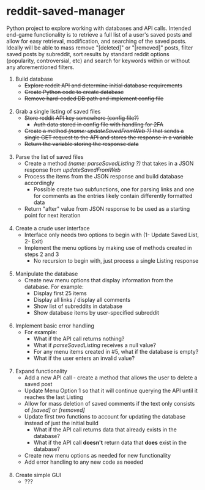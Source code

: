 # reddit-saved-manager

Python project to explore working with databases and API calls. Intended end-game functionality is to retrieve a full list of a user's saved posts and allow for easy retrieval, modification, and searching of the saved posts. Ideally will be able to mass remove "[deleted]" or "[removed]" posts, filter saved posts by subreddit, sort results by standard reddit options (popularity, controversial, etc) and search for keywords within or without any aforementioned filters.

<ol>
    <li>Build database
        <ul>
            <li><s>Explore reddit API and determine initial database requirements</s></li>
            <li><s>Create Python code to create database</s></li>
            <li><s>Remove hard-coded DB path and implement config file</s></li>
        </ul>
    </li><br>
    <li>Grab a single listing of saved files
        <ul>
            <li><s>Store reddit API key somewhere (config file?)</s>
                <ul><li><s>Auth data stored in config file with handling for 2FA</s></li></ul></li>
            <li><s>Create a method <em>(name: updateSavedFromWeb ?)</em> that sends a single GET request to the API and stores the response in a variable</s></li>
            <li><s>Return the variable storing the response data</s></li>
        </ul>
    </li><br>
    <li>Parse the list of saved files
        <ul>
            <li>Create a method <em>(name: parseSavedListing ?)</em> that takes in a JSON response from <em>updateSavedFromWeb</em></li>
            <li>Process the items from the JSON response and build database accordingly
                <ul>
                    <li>Possible create two subfunctions, one for parsing links and one for comments as the entries likely contain differently formatted data</li>
                </ul>
            </li>
            <li>Return "after" value from JSON response to be used as a starting point for next iteration</li>
        </ul><br>
    <li>Create a crude user interface
        <ul>
            <li>Interface only needs two options to begin with (1- Update Saved List, 2- Exit)</li>
            <li>Implement the menu options by making use of methods created in steps 2 and 3
                <ul><li>No recursion to begin with, just process a single Listing response</li></ul>
            </li>
        </ul>
    </li><br>
    <li>Manipulate the database
        <ul>
            <li>Create new menu options that display information from the database. For example:
                <ul>
                    <li>Display first 25 items</li>
                    <li>Display all links / display all comments</li>
                    <li>Show list of subreddits in database</li>
                    <li>Show database items by user-specified subreddit</li>
                </ul>
            </li>
        </ul>
    </li><br>
    <li>Implement basic error handling
        <ul>
            <li>For example:
                <ul>
                    <li>What if the API call returns nothing?</li>
                    <li>What if <em>parseSavedListing</em> receives a null value?</li>
                    <li>For any menu items created in #5, what if the database is empty?</li>
                    <li>What if the user enters an invalid value?</li>
                </ul>
            </li>
        </ul>
    </li><br>
    <li>Expand functionality
        <ul>
            <li>Add a new API call - create a method that allows the user to delete a saved post</li>
            <li>Update Menu Option 1 so that it will continue querying the API until it reaches the last Listing</li>
            <li>Allow for mass deletion of saved comments if the text only consists of <em>[saved]</em> or <em>[removed]</em></li>
            <li>Update first two functions to account for updating the database instead of just the initial build
                <ul>
                    <li>What if the API call returns data that already exists in the database?</li>
                    <li>What if the API call <strong>doesn't</strong> return data that <strong>does</strong> exist in the database?</li>
                </ul>
            </li>
            <li>Create new menu options as needed for new functionality</li>
            <li>Add error handling to any new code as needed</li>
        </ul>
    </li><br>
    <li>Create simple GUI
        <ul><li>???</li></ul>
    </li>
</ol>